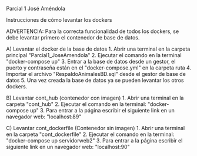 Parcial 1 José Améndola

Instrucciones de cómo levantar los dockers

ADVERTENCIA: Para la correcta funcionalidad de todos los dockers, se debe levantar primero el contenedor de base de datos.

A) Levantar el docker de la base de datos
    1. Abrir una terminal en la carpeta principal "Parcial1_JoseAmendola"
    2. Ejecutar el comando en la terminal "docker-compose up"
    3. Entrar a la base de datos desde un gestor, el puerto y contraseña están en el "docker-compose.yml" en la carpeta ruta
    4. Importar el archivo "RespaldoAnimalesBD.sql" desde el gestor de base de datos
    5. Una vez creada la base de datos ya se pueden levantar los otros dockers. 

B) Levantar cont_hub (contenedor con imagen)
    1. Abrir una terminal en la carpeta "cont_hub"
    2. Ejecutar el comando en la terminal: "docker-compose up"
    3. Para entrar a la página escribir el siguiente link en un navegador web: "localhost:89"

C) Levantar cont_dockerfile (Contenedor sin imagen)
    1. Abrir una terminal en la carpeta "cont_dockerfile"
    2. Ejecutar el comando en la terminal: "docker-compose up servidorweb2"
    3. Para entrar a la página escribir el siguiente link en un navegador web: "localhost:90"
    
